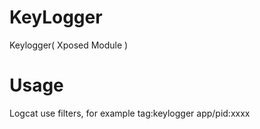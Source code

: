 # KeyLogger
Keylogger( Xposed Module )  
# Usage  
Logcat use filters, for example tag:keylogger app/pid:xxxx  
